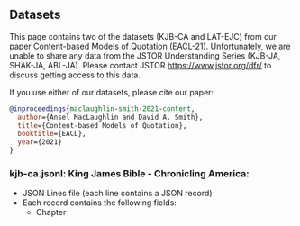 ## Datasets

This page contains two of the datasets (KJB-CA and LAT-EJC) from our paper Content-based Models of Quotation (EACL-21). Unfortunately, we are unable to share any data from the JSTOR Understanding Series (KJB-JA, SHAK-JA, ABL-JA). Please contact JSTOR https://www.jstor.org/dfr/ to discuss getting access to this data.

If you use either of our datasets, please cite our paper: 

```bibtex
@inproceedings{maclaughlin-smith-2021-content,
  author={Ansel MacLaughlin and David A. Smith},
  title={Content-based Models of Quotation},
  booktitle={EACL},
  year={2021}
}
```

### kjb-ca.jsonl: King James Bible - Chronicling America: 

* JSON Lines file (each line contains a JSON record)
* Each record contains the following fields:
  * Chapter

